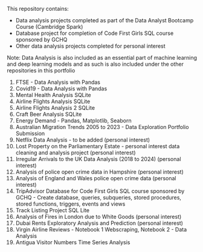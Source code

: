 This repository contains:

* Data analysis projects completed as part of the Data Analyst Bootcamp Course (Cambridge Spark)
* Database project for completion of Code First Girls SQL course sponsored by GCHQ
* Other data analysis projects completed for personal interest

Note: Data Analysis is also included as an essential part of machine learning and deep learning models and as such is also included under the other repositories in this portfolio

1) FTSE - Data Analysis with Pandas
2) Covid19 - Data Analysis with Pandas
3) Mental Health Analysis SQLite
4) Airline Flights Analysis SQLite
5) Airline Flights Analysis 2 SQLite
6) Craft Beer Analysis SQLite
7) Energy Demand - Pandas, Matplotlib, Seaborn
8) Australian Migration Trends 2005 to 2023 - Data Exploration Portfolio Submission
9) Netflix Data Analysis - to be added (personal interest)
10) Lost Property on the Parliamentary Estate - personal interest data cleaning and analysis project (personal interest)
11) Irregular Arrivals to the UK Data Analysis (2018 to 2024) (personal interest)
12) Analysis of police open crime data in Hampshire  (personal interest)
13) Analysis of England and Wales police open crime data (personal interest)
14) TripAdvisor Database for Code First Girls SQL course sponsored by GCHQ - Create database, queries, subqueries, stored procedures, stored functions, triggers, events and views
15) Track Listing Project SQL Lite
16) Analysis of Fires in London due to White Goods (personal interest)
17) Dubai Rents Exploratory Analysis and Prediction (personal interest)
18) Virgin Airline Reviews - Notebook 1 Webscraping, Notebook 2 - Data Analysis
19) Antigua Visitor Numbers Time Series Analysis
